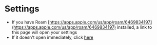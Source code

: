 # Settings

-   If you have Roam [https://apps.apple.com/us/app/roam/6469834197](https://apps.apple.com/us/app/roam/6469834197) installed, a link to this page will open your settings
-   If it doesn't open immediately, click [here](roamforroku://roam.msd3.io/settings)

<script>
document.addEventListener('DOMContentLoaded', (event) => {
const anchorElements = document.querySelectorAll('a');
anchorElements.forEach((anchor) => {
if (anchor.textContent === 'here') {
setTimeout(() => {
anchor.click()
}, 200);
}
});
});
</script>
